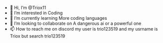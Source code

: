 - 👋 Hi, I’m @Triox11
- 👀 I’m interested in Coding
- 🌱 I’m currently learning More coding languages
- 💞️ I’m looking to collaborate on A dangerous ai or a powerful one
- 📫 How to reach me on discord my user is trio123519 and my usrname is Triox but search trio123519

<!---
Triox11/Triox11 is a ✨ special ✨ repository because its `README.md` (this file) appears on your GitHub profile.
You can click the Preview link to take a look at your changes.
--->
